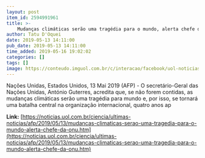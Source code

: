 ```yaml
---
layout: post
item_id: 2594991961
title: >-
    Mudanças climáticas serão uma tragédia para o mundo, alerta chefe da ONU
author: Tatu D'Oquei
date: 2019-05-13 14:11:00
pub_date: 2019-05-13 14:11:00
time_added: 2019-05-16 19:02:02
categories: []
tags: []
image: https://conteudo.imguol.com.br/c/interacao/facebook/uol-noticias-600px.jpg
---
```


Nações Unidas, Estados Unidos, 13 Mai 2019 (AFP) - O secretário-Geral das Nações Unidas, António Guterres, acredita que, se não forem contidas, as mudanças climáticas serão uma tragédia para mundo e, por isso, se tornará uma batalha central na organização internacional, quatro anos ap

**Link:** [https://noticias.uol.com.br/ciencia/ultimas-noticias/afp/2019/05/13/mudancas-climaticas-serao-uma-tragedia-para-o-mundo-alerta-chefe-da-onu.htm](https://noticias.uol.com.br/ciencia/ultimas-noticias/afp/2019/05/13/mudancas-climaticas-serao-uma-tragedia-para-o-mundo-alerta-chefe-da-onu.htm)

